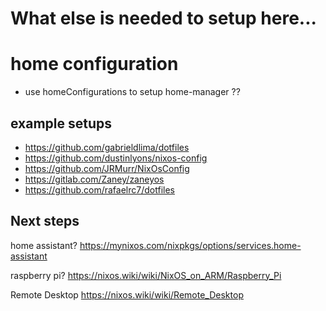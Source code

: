# What else is needed to setup here...

# home configuration

- use homeConfigurations to setup home-manager ??

## example setups

- https://github.com/gabrieldlima/dotfiles
- https://github.com/dustinlyons/nixos-config
- https://github.com/JRMurr/NixOsConfig
- https://gitlab.com/Zaney/zaneyos
- https://github.com/rafaelrc7/dotfiles

## Next steps

home assistant?
https://mynixos.com/nixpkgs/options/services.home-assistant

raspberry pi?
https://nixos.wiki/wiki/NixOS_on_ARM/Raspberry_Pi


Remote Desktop
https://nixos.wiki/wiki/Remote_Desktop
